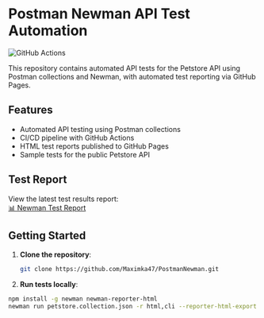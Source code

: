# Postman Newman API Test Automation

![GitHub Actions]((https://maximka47.github.io/PostmanNewman/))

This repository contains automated API tests for the Petstore API using Postman collections and Newman, with automated test reporting via GitHub Pages.

## Features

- Automated API testing using Postman collections
- CI/CD pipeline with GitHub Actions
- HTML test reports published to GitHub Pages
- Sample tests for the public Petstore API

## Test Report

View the latest test results report:  
[📊 Newman Test Report](https://maximka47.github.io/PostmanNewman/)

## Getting Started

1. **Clone the repository**:
   ```bash
   git clone https://github.com/Maximka47/PostmanNewman.git
2. **Run tests locally**:

  ```bash
  npm install -g newman newman-reporter-html
  newman run petstore.collection.json -r html,cli --reporter-html-export report.html
